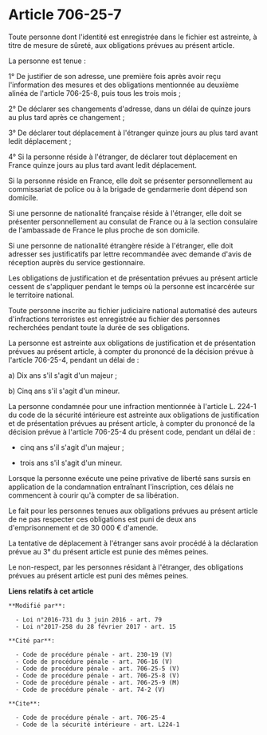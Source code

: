 # Article 706-25-7

Toute personne dont l'identité est enregistrée dans le fichier est astreinte, à titre de mesure de sûreté, aux obligations
prévues au présent article. 

La personne est tenue : 

1° De justifier de son adresse, une première fois après avoir reçu l'information des mesures et des obligations mentionnée au
deuxième alinéa de l'article 706-25-8, puis tous les trois mois ; 

2° De déclarer ses changements d'adresse, dans un délai de quinze jours au plus tard après ce changement ; 

3° De déclarer tout déplacement à l'étranger quinze jours au plus tard avant ledit déplacement ; 

4° Si la personne réside à l'étranger, de déclarer tout déplacement en France quinze jours au plus tard avant ledit
déplacement. 

Si la personne réside en France, elle doit se présenter personnellement au commissariat de police ou à la brigade de
gendarmerie dont dépend son domicile. 

Si une personne de nationalité française réside à l'étranger, elle doit se présenter personnellement au consulat de France ou
à la section consulaire de l'ambassade de France le plus proche de son domicile. 

Si une personne de nationalité étrangère réside à l'étranger, elle doit adresser ses justificatifs par lettre recommandée
avec demande d'avis de réception auprès du service gestionnaire. 

Les obligations de justification et de présentation prévues au présent article cessent de s'appliquer pendant le temps où la
personne est incarcérée sur le territoire national. 

Toute personne inscrite au fichier judiciaire national automatisé des auteurs d'infractions terroristes est enregistrée au
fichier des personnes recherchées pendant toute la durée de ses obligations. 

La personne est astreinte aux obligations de justification et de présentation prévues au présent article, à compter du
prononcé de la décision prévue à l'article 706-25-4, pendant un délai de : 

a) Dix ans s'il s'agit d'un majeur ; 

b) Cinq ans s'il s'agit d'un mineur. 

La personne condamnée pour une infraction mentionnée à l'article L. 224-1 du code de la sécurité intérieure est astreinte aux
obligations de justification et de présentation prévues au présent article, à compter du prononcé de la décision prévue à
l'article 706-25-4 du présent code, pendant un délai de :

- cinq ans s'il s'agit d'un majeur ;

- trois ans s'il s'agit d'un mineur. 

Lorsque la personne                   exécute une peine privative de liberté sans sursis en application de la condamnation
entraînant l'inscription, ces délais ne commencent à courir qu'à compter de sa libération. 

Le fait pour les personnes tenues aux obligations prévues au présent article de ne pas respecter ces obligations est puni de
deux ans d'emprisonnement et de 30 000 € d'amende. 

La tentative de déplacement à l'étranger sans avoir procédé à la déclaration prévue au 3° du présent article est punie des
mêmes peines. 

Le non-respect, par les personnes résidant à l'étranger, des obligations prévues au présent article est puni des mêmes
peines.

**Liens relatifs à cet article**

	**Modifié par**:

	  - Loi n°2016-731 du 3 juin 2016 - art. 79
	  - Loi n°2017-258 du 28 février 2017 - art. 15

	**Cité par**:

	  - Code de procédure pénale - art. 230-19 (V)
	  - Code de procédure pénale - art. 706-16 (V)
	  - Code de procédure pénale - art. 706-25-5 (V)
	  - Code de procédure pénale - art. 706-25-8 (V)
	  - Code de procédure pénale - art. 706-25-9 (M)
	  - Code de procédure pénale - art. 74-2 (V)

	**Cite**:

	  - Code de procédure pénale - art. 706-25-4
	  - Code de la sécurité intérieure - art. L224-1
